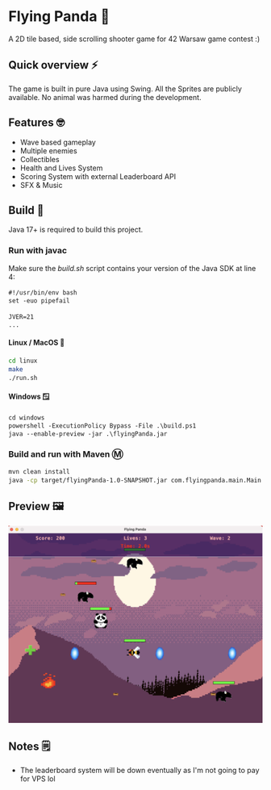 # Flying Panda 🐼

A 2D tile based, side scrolling shooter game for 42 Warsaw game contest :)

## Quick overview ⚡️
The game is built in pure Java using Swing. All the Sprites are publicly available.
No animal was harmed during the development.

## Features 🤓
- Wave based gameplay
- Multiple enemies
- Collectibles
- Health and Lives System
- Scoring System with external Leaderboard API
- SFX & Music

## Build 🧱

Java 17+ is required to build this project.

### Run with javac
Make sure the *build.sh* script contains your version of the Java SDK at line 4:
```
#!/usr/bin/env bash
set -euo pipefail

JVER=21
...
```

#### Linux / MacOS 🐧
```bash
cd linux
make
./run.sh
```
#### Windows 🪟
```shell
cd windows
powershell -ExecutionPolicy Bypass -File .\build.ps1
java --enable-preview -jar .\flyingPanda.jar
```

### Build and run with Maven Ⓜ️
```bash
mvn clean install
java -cp target/flyingPanda-1.0-SNAPSHOT.jar com.flyingpanda.main.Main
```

## Preview 🖼️
![preview](misc/flyingPandaPreview.png)

## Notes 🗒️
- The leaderboard system will be down eventually as I'm not going to pay for VPS lol
